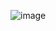 ![image](https://cloud.githubusercontent.com/assets/25205868/22298515/5eb8489e-e2e6-11e6-822d-2fb88797fcc3.PNG)
